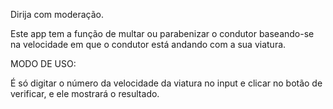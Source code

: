Dirija com moderação.

Este app tem a função de multar ou parabenizar o condutor baseando-se na velocidade em que o condutor está andando com a sua viatura.

MODO DE USO:

É só digitar o número da velocidade da viatura no input e clicar no botão de verificar, e ele mostrará o resultado.